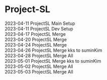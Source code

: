 # Project-SL
2023-04-11 ProjectSL Main Setup</br>
2023-04-11 ProjectSL Dev Setup</br>
2023-04-17 ProjectSL Merge</br>
2023-04-20 ProjectSL Merge</br>
2023-04-24 ProjectSL Merge</br>
2023-04-26 ProjectSL Merge kks to suminKim</br>
2023-04-28 ProjectSL Merge All</br>
2023-05-01 ProjectSL Merge kks to suminKim</br>
2023-05-02 ProjectSL Merge All</br>
2023-05-03 ProjectSL Merge All</br>
